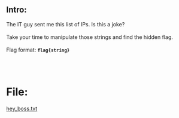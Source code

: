 ## Intro:

The IT guy sent me this list of IPs. Is this a joke?
<br><br>
Take your time to manipulate those strings and find the hidden flag.
<br><br>
Flag format: **`flag{string}`**

<br/><br/>

# File:
[hey_boss.txt](https://github.com/ChronosPK/Sibiu-Military-Cyber-Challenge/files/10510239/hey_boss.txt)
